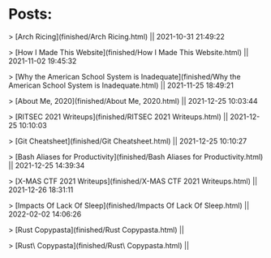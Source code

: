 # Posts:
<!--- The following entries are autogenerated--->
<!--- [post-name](relative-post-location) || last-modified-date-of-post-in-"yyyy-mm-dd hh-mm-ss"--->
\> [Arch Ricing](finished/Arch Ricing.html) || 2021-10-31 21:49:22

\> [How I Made This Website](finished/How I Made This Website.html) || 2021-11-02 19:45:32

\> [Why the American School System is Inadequate](finished/Why the American School System is Inadequate.html) || 2021-11-25 18:49:21

\> [About Me, 2020](finished/About Me, 2020.html) || 2021-12-25 10:03:44

\> [RITSEC 2021 Writeups](finished/RITSEC 2021 Writeups.html) || 2021-12-25 10:10:03

\> [Git Cheatsheet](finished/Git Cheatsheet.html) || 2021-12-25 10:10:27

\> [Bash Aliases for Productivity](finished/Bash Aliases for Productivity.html) || 2021-12-25 14:39:34

\> [X-MAS CTF 2021 Writeups](finished/X-MAS CTF 2021 Writeups.html) || 2021-12-26 18:31:11

\> [Impacts Of Lack Of Sleep](finished/Impacts Of Lack Of Sleep.html) || 2022-02-02 14:06:26

\> [Rust Copypasta](finished/Rust Copypasta.html) || 

\> [Rust\ Copypasta](finished/Rust\ Copypasta.html) || 

